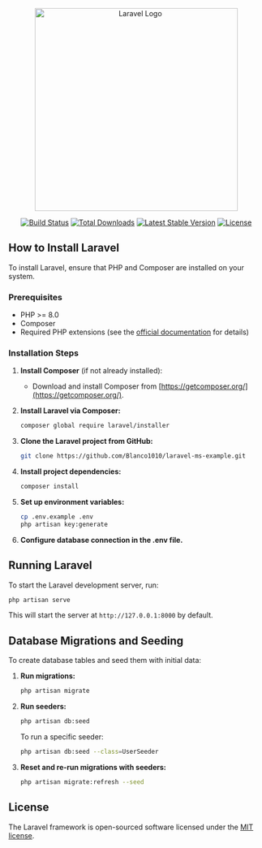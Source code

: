 <p align="center"><a href="https://laravel.com" target="_blank"><img src="https://raw.githubusercontent.com/laravel/art/master/logo-lockup/5%20SVG/2%20CMYK/1%20Full%20Color/laravel-logolockup-cmyk-red.svg" width="400" alt="Laravel Logo"></a></p>

<p align="center">
<a href="https://github.com/laravel/framework/actions"><img src="https://github.com/laravel/framework/workflows/tests/badge.svg" alt="Build Status"></a>
<a href="https://packagist.org/packages/laravel/framework"><img src="https://img.shields.io/packagist/dt/laravel/framework" alt="Total Downloads"></a>
<a href="https://packagist.org/packages/laravel/framework"><img src="https://img.shields.io/packagist/v/laravel/framework" alt="Latest Stable Version"></a>
<a href="https://packagist.org/packages/laravel/framework"><img src="https://img.shields.io/packagist/l/laravel/framework" alt="License"></a>
</p>

## How to Install Laravel

To install Laravel, ensure that PHP and Composer are installed on your system.

### Prerequisites

- PHP >= 8.0
- Composer
- Required PHP extensions (see the [official documentation](https://laravel.com/docs/installation) for details)

### Installation Steps

1. **Install Composer** (if not already installed):
   - Download and install Composer from [https://getcomposer.org/](https://getcomposer.org/).

2. **Install Laravel via Composer:**
   ```sh
   composer global require laravel/installer
   ```

3. **Clone the Laravel project from GitHub:**
   ```sh
   git clone https://github.com/Blanco1010/laravel-ms-example.git
   ```

4. **Install project dependencies:**
   ```sh
   composer install
   ```

5. **Set up environment variables:**
   ```sh
   cp .env.example .env
   php artisan key:generate
   ```
6. **Configure database connection in the .env file.**

## Running Laravel

To start the Laravel development server, run:
```sh
php artisan serve
```
This will start the server at `http://127.0.0.1:8000` by default.

## Database Migrations and Seeding

To create database tables and seed them with initial data:

1. **Run migrations:**
   ```sh
   php artisan migrate
   ```

2. **Run seeders:**
   ```sh
   php artisan db:seed
   ```
   To run a specific seeder:
   ```sh
   php artisan db:seed --class=UserSeeder
   ```

3. **Reset and re-run migrations with seeders:**
   ```sh
   php artisan migrate:refresh --seed
   ```

## License

The Laravel framework is open-sourced software licensed under the [MIT license](https://opensource.org/licenses/MIT).
